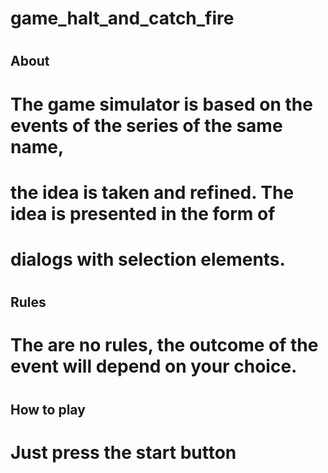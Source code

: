 # game_halt_and_catch_fire
#
## About
#
# The game simulator is based on the events of the series of the same name,
# the idea is taken and refined. The idea is presented in the form of 
# dialogs with selection elements.
#
## Rules
#
# The are no rules, the outcome of the event will depend on your choice.
#
## How to play
#
# Just press the start button